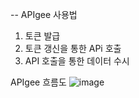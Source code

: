 -- APIgee 사용법

1. 토큰 발급
2. 토큰 갱신을 통한 APi 호출
3. API 호출을 통한 데이터 수시


APIgee 흐름도
![image](../apigee.png/)
